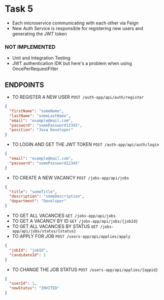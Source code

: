 # Task 5

* Each microservice communicating with each other via Feign
* New Auth Service is responsible for registering new users and generating the JWT token

### NOT IMPLEMENTED
* Unit and Integration Testing
* JWT authentication IDK but here's a problem when using OncePerRequestFilter

## ENDPOINTS

* TO REGISTER A NEW USER `POST /auth-app/api/auth/register`
```json
{
  "firstName": "someName",
  "lastName": "someLastName",
  "email": "example@mail.com",
  "password": "somePassword12345",
  "position": "Java Developer"
}
```

* TO LOGIN AND GET THE JWT TOKEN `POST /auth-app/api/auth/login`
```json
{
  "email": "example@mail.com",
  "password": "somePassword12345"
}
```

* TO CREATE A NEW VACANCY `POST /jobs-app/api/jobs`
```json
{
  "title": "someTitle",
  "description": "someDescription",
  "department": "Developer"
}
```

* TO GET ALL VACANCIES `GET /jobs-app/api/jobs`
* TO GET A VACANCY BY ID `GET /jobs-app/api/jobs/{jobId}`
* TO GET ALL VACANCIES BY STATUS `GET /jobs-app/api/jobs/status/{status}`
* TO APPLY FOR JOB `POST /users-app/api/applies/apply`
```json
{
  "jobId": "jobId",
  "candidateId": 1
}
```
* TO CHANGE THE JOB STATUS `POST /users-app/api/applies/{appid}`
```json
{
  "userId": 1,
  "newStatus": "INVITED"
}
```